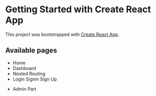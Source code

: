 # Getting Started with Create React App

This project was bootstrapped with [Create React App](https://github.com/facebook/create-react-app).

## Available pages

- Home
- Dashboard
- Nested Routing
- Login Signin Sign Up

* Admin Part
